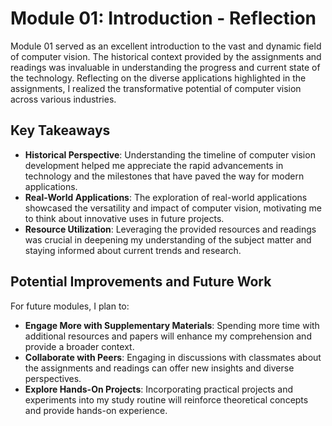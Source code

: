 # Module 01: Introduction - Reflection

Module 01 served as an excellent introduction to the vast and dynamic field of computer vision. The historical context provided by the assignments and readings was invaluable in understanding the progress and current state of the technology. Reflecting on the diverse applications highlighted in the assignments, I realized the transformative potential of computer vision across various industries.

## Key Takeaways

- **Historical Perspective**: Understanding the timeline of computer vision development helped me appreciate the rapid advancements in technology and the milestones that have paved the way for modern applications.
- **Real-World Applications**: The exploration of real-world applications showcased the versatility and impact of computer vision, motivating me to think about innovative uses in future projects.
- **Resource Utilization**: Leveraging the provided resources and readings was crucial in deepening my understanding of the subject matter and staying informed about current trends and research.

## Potential Improvements and Future Work

For future modules, I plan to:

- **Engage More with Supplementary Materials**: Spending more time with additional resources and papers will enhance my comprehension and provide a broader context.
- **Collaborate with Peers**: Engaging in discussions with classmates about the assignments and readings can offer new insights and diverse perspectives.
- **Explore Hands-On Projects**: Incorporating practical projects and experiments into my study routine will reinforce theoretical concepts and provide hands-on experience.

